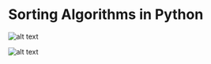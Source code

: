 # Sorting Algorithms in Python
![alt text](http://blog.benoitvallon.com/img/2016-03-12-sorting-algorithms-in-javascript/big-o.png)

![alt text](https://www.amitshahi.dev/static/756663638e3de206cc41988bfa13b7db/2d017/bigocomplexitychart.jpg)

